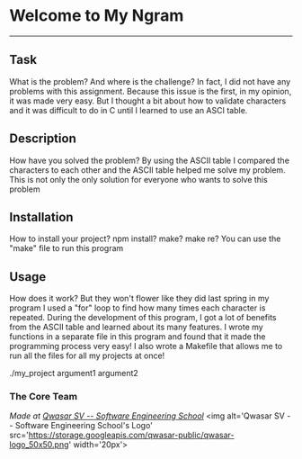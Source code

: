# Welcome to My Ngram
***

## Task
What is the problem? And where is the challenge?
In fact, I did not have any problems with this assignment. Because this issue is the first, in my opinion, it was made very easy. But I thought a bit about how to validate characters and it was difficult to do in C until I learned to use an ASCI table.


## Description
How have you solved the problem?
By using the ASCII table I compared the characters to each other and the ASCII table helped me solve my problem. This is not only the only solution for everyone who wants to solve this problem


## Installation
How to install your project? npm install? make? make re?
You can use the "make" file to run this program


## Usage
How does it work? But they won't flower like they did last spring
in my program I used a "for" loop to find how many times each character is repeated. During the development of this program, I got a lot of benefits from the ASCII table and learned about its many features. I wrote my functions in a separate file in this 
program and found that it made the programming process very easy! I also wrote a Makefile that allows me to run all the files for all my projects at once!

./my_project argument1 argument2


### The Core Team


<span><i>Made at <a href='https://qwasar.io'>Qwasar SV -- Software Engineering School</a></i></span>
<span><img alt='Qwasar SV -- Software Engineering School's Logo' src='https://storage.googleapis.com/qwasar-public/qwasar-logo_50x50.png' width='20px'></span>
